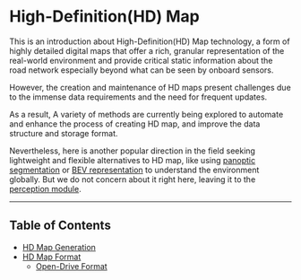 # High-Definition(HD) Map

This is an introduction about High-Definition(HD) Map technology, a form of highly detailed digital maps that offer a rich, granular representation of the real-world environment and provide critical static information about the road network especially beyond what can be seen by onboard sensors.

However, the creation and maintenance of HD maps present challenges due to the immense data requirements and the need for frequent updates. 

As a result, A variety of methods are currently being explored to automate and enhance the process of creating HD map, and improve the data structure and storage format.

Nevertheless, here is another popular direction in the field seeking lightweight and flexible alternatives to HD map, like using [panoptic segmentation](../../perception_and_prediction/panoptic_segmentation/README.md) or [BEV representation](../../perception_and_prediction/BEV/README.md) to understand the environment globally. But we do not concern about it right here, leaving it to the [perception module](../../perception_and_prediction/README.md).

---

## Table of Contents
* [HD Map Generation](generation.md)
* [HD Map Format](format.md)
  * [Open-Drive Format](format.md#opendrive-format)
